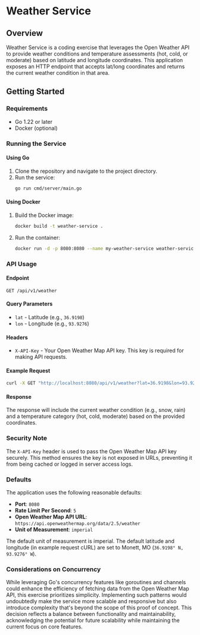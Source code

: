# Weather Service

## Overview

Weather Service is a coding exercise that leverages the Open Weather API to provide weather conditions and temperature assessments (hot, cold, or moderate) based on latitude and longitude coordinates. This application exposes an HTTP endpoint that accepts lat/long coordinates and returns the current weather condition in that area.

## Getting Started

### Requirements

- Go 1.22 or later
- Docker (optional)

### Running the Service

#### Using Go

1. Clone the repository and navigate to the project directory.
2. Run the service:
   ```bash
   go run cmd/server/main.go
   ```

#### Using Docker

1. Build the Docker image:
   ```bash
   docker build -t weather-service .
   ```
2. Run the container:
   ```bash
   docker run -d -p 8080:8080 --name my-weather-service weather-service
   ```

### API Usage

#### Endpoint

`GET /api/v1/weather`

#### Query Parameters

- `lat` - Latitude (e.g., `36.9198`)
- `lon` - Longitude (e.g., `93.9276`)

#### Headers

- `X-API-Key` - Your Open Weather Map API key. This key is required for making API requests.

#### Example Request

```bash
curl -X GET "http://localhost:8080/api/v1/weather?lat=36.9198&lon=93.9276" -H "X-API-Key: YOUR_API_KEY"
```

#### Response

The response will include the current weather condition (e.g., snow, rain) and a temperature category (hot, cold, moderate) based on the provided coordinates.

### Security Note

The `X-API-Key` header is used to pass the Open Weather Map API key securely. This method ensures the key is not exposed in URLs, preventing it from being cached or logged in server access logs.

### Defaults

The application uses the following reasonable defaults:

- **Port**: `8080`
- **Rate Limit Per Second**: `5`
- **Open Weather Map API URL**: `https://api.openweathermap.org/data/2.5/weather`
- **Unit of Measurement**: `imperial`

The default unit of measurement is imperial. The default latitude and longitude (in example request cURL) are set to Monett, MO (`36.9198° N, 93.9276° W`).

### Considerations on Concurrency
While leveraging Go's concurrency features like goroutines and channels could enhance the efficiency of fetching data from the Open Weather Map API, this exercise prioritizes simplicity. Implementing such patterns would undoubtedly make the service more scalable and responsive but also introduce complexity that's beyond the scope of this proof of concept. This decision reflects a balance between functionality and maintainability, acknowledging the potential for future scalability while maintaining the current focus on core features.
